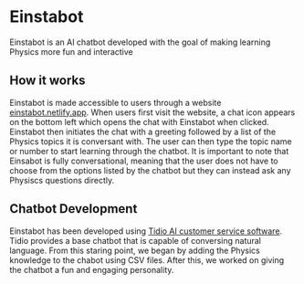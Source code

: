 # Einstabot
Einstabot is an AI chatbot developed with the goal of making learning Physics more fun and interactive

## How it works
Einstabot is made accessible to users through a website [einstabot.netlify.app](https://einstabot.netlify.app).
When users first visit the website, a chat icon appears on the bottom left which opens the chat with Einstabot when clicked.
Einstabot then initiates the chat with a greeting followed by a list of the Physics topics it is conversant with.
The user can then type the topic name or number to start learning through the chatbot. It is important to note that Einsabot is fully conversational, meaning that the user does not have to choose from the options listed by the chatbot but they can instead ask any Physiscs questions directly. 

## Chatbot Development
Einstabot has been developed using [Tidio AI customer service software](https://www.tidio.com/about/). Tidio provides a base chatbot that is capable of conversing natural language. From this staring point, we began by adding the Physics knowledge to the chabot using CSV files. After this, we worked on giving the chatbot a fun and engaging personality. 



